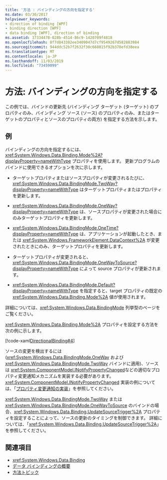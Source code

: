 ```yaml
---
title: '方法 : バインディングの方向を指定する'
ms.date: 03/30/2017
helpviewer_keywords:
- direction of binding [WPF]
- binding direction [WPF]
- data binding [WPF], direction of binding
ms.assetid: 37334478-028b-4514-86c9-1420709f4818
ms.openlocfilehash: 8f7d843382ee3409047d7cf9549267d582883984
ms.sourcegitcommit: 944ddc52b7f2632f30c668815f92b378efd38eea
ms.translationtype: MT
ms.contentlocale: ja-JP
ms.lasthandoff: 11/03/2019
ms.locfileid: "73459099"
---
```

# <a name="how-to-specify-the-direction-of-the-binding"></a>方法: バインディングの方向を指定する

この例では、バインドの更新先 (バインディング ターゲット (ターゲット) のプロパティのみ、バインディング ソース (ソース) のプロパティのみ、またはターゲットのプロパティとソースのプロパティの両方) を指定する方法を示します。  
  
## <a name="example"></a>例  
 バインディングの方向を指定するには、<xref:System.Windows.Data.Binding.Mode%2A?displayProperty=nameWithType> プロパティを使用します。 更新プログラムのバインドに使用できるオプションを次に示します。  
  
- ターゲットプロパティまたはソースプロパティが変更されるたびに、<xref:System.Windows.Data.BindingMode.TwoWay?displayProperty=nameWithType> はターゲットプロパティまたはプロパティを更新します。  
  
- <xref:System.Windows.Data.BindingMode.OneWay?displayProperty=nameWithType> は、ソースプロパティが変更された場合にのみターゲットプロパティを更新します。  
  
- <xref:System.Windows.Data.BindingMode.OneTime?displayProperty=nameWithType> は、アプリケーションが起動したとき、または <xref:System.Windows.FrameworkElement.DataContext%2A> が変更されたときにのみ、ターゲットプロパティを更新します。  
  
- ターゲットプロパティが変更されると、<xref:System.Windows.Data.BindingMode.OneWayToSource?displayProperty=nameWithType> によって source プロパティが更新されます。  
  
- <xref:System.Windows.Data.BindingMode.Default?displayProperty=nameWithType> を指定すると、target プロパティの既定の <xref:System.Windows.Data.Binding.Mode%2A> 値が使用されます。  
  
 詳細については、<xref:System.Windows.Data.BindingMode> 列挙型のページをご覧ください。  
  
 <xref:System.Windows.Data.Binding.Mode%2A> プロパティを設定する方法を次の例に示します。  
  
 [!code-xaml[DirectionalBinding#4](~/samples/snippets/csharp/VS_Snippets_Wpf/DirectionalBinding/CSharp/Page1.xaml#4)]  
  
 ソースの変更を検出するには (<xref:System.Windows.Data.BindingMode.OneWay> および <xref:System.Windows.Data.BindingMode.TwoWay> バインドに適用)、ソースは <xref:System.ComponentModel.INotifyPropertyChanged>などの適切なプロパティ変更通知メカニズムを実装する必要があります。 <xref:System.ComponentModel.INotifyPropertyChanged> 実装の例については、「[プロパティ変更通知の実装](how-to-implement-property-change-notification.md)」を参照してください。  
  
 <xref:System.Windows.Data.BindingMode.TwoWay> または <xref:System.Windows.Data.BindingMode.OneWayToSource> のバインドの場合、<xref:System.Windows.Data.Binding.UpdateSourceTrigger%2A> プロパティを設定することによって、ソースの更新のタイミングを制御できます。 詳細については、「<xref:System.Windows.Data.Binding.UpdateSourceTrigger%2A>」を参照してください。  
  
## <a name="see-also"></a>関連項目

- <xref:System.Windows.Data.Binding>
- [データ バインディングの概要](../../../desktop-wpf/data/data-binding-overview.md)
- [方法トピック](data-binding-how-to-topics.md)
